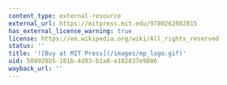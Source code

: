 ```yaml
---
content_type: external-resource
external_url: https://mitpress.mit.edu/9780262082815
has_external_license_warning: true
license: https://en.wikipedia.org/wiki/All_rights_reserved
status: ''
title: '![Buy at MIT Press](/images/mp_logo.gif)'
uid: 508928b5-181b-4d93-b1a8-e182837e9886
wayback_url: ''
---
```

